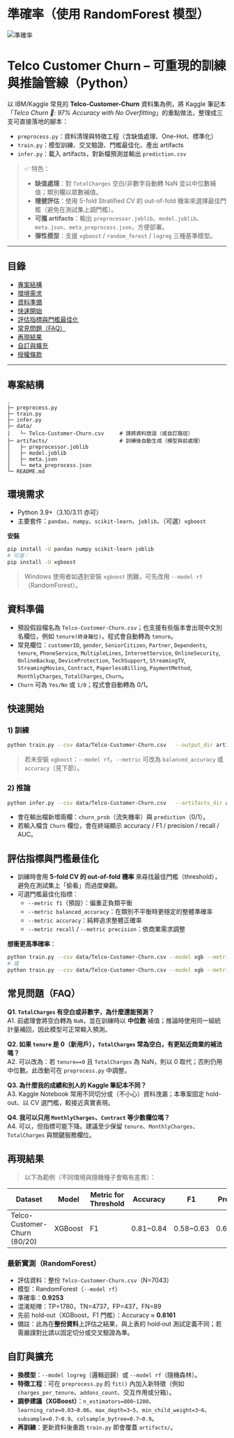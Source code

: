 # 準確率（使用 RandomForest 模型）
![準確率](https://github.com/user-attachments/assets/695439f4-568e-408c-b9f0-1d4d205cfefb)

# Telco Customer Churn – 可重現的訓練與推論管線（Python）

以 IBM/Kaggle 常見的 **Telco-Customer-Churn** 資料集為例，將 Kaggle 筆記本「*Telco Churn 🎯: 97% Accuracy with No Overfitting*」的重點做法，整理成三支可直接落地的腳本：

- `preprocess.py`：資料清理與特徵工程（含缺值處理、One-Hot、標準化）
- `train.py`：模型訓練、交叉驗證、門檻最佳化、產出 artifacts
- `infer.py`：載入 artifacts，對新檔預測並輸出 `prediction.csv`

> ✅ 特色：
>
> - **缺值處理**：對 `TotalCharges` 空白/非數字自動轉 NaN 並以中位數補值；類別欄以眾數補值。
> - **穩健評估**：使用 5-fold Stratified CV 的 out-of-fold 機率來選擇最佳門檻（避免在測試集上調門檻）。
> - **可攜 artifacts**：輸出 `preprocessor.joblib`、`model.joblib`、`meta.json`、`meta_preprocess.json`，方便部署。
> - **彈性模型**：支援 `xgboost` / `random_forest` / `logreg` 三種基準模型。

---

## 目錄

- [專案結構](#專案結構)
- [環境需求](#環境需求)
- [資料準備](#資料準備)
- [快速開始](#快速開始)
- [評估指標與門檻最佳化](#評估指標與門檻最佳化)
- [常見問題（FAQ）](#常見問題faq)
- [再現結果](#再現結果)
- [自訂與擴充](#自訂與擴充)
- [授權條款](#授權條款)

---

## 專案結構

```
.
├─ preprocess.py
├─ train.py
├─ infer.py
├─ data/
│   └─ Telco-Customer-Churn.csv     # 請將資料放這（或自訂路徑）
├─ artifacts/                       # 訓練後自動生成（模型與前處理）
│   ├─ preprocessor.joblib
│   ├─ model.joblib
│   ├─ meta.json
│   └─ meta_preprocess.json
└─ README.md
```

## 環境需求

- Python 3.9+（3.10/3.11 亦可）
- 主要套件：`pandas`、`numpy`、`scikit-learn`、`joblib`、（可選）`xgboost`

**安裝**

```bash
pip install -U pandas numpy scikit-learn joblib
# 可選：
pip install -U xgboost
```

> Windows 使用者如遇到安裝 `xgboost` 困難，可先改用 `--model rf`（RandomForest）。

## 資料準備

- 預設假設檔名為 `Telco-Customer-Churn.csv`；也支援有些版本會出現中文別名欄位，例如 `tenure(終身職位)`，程式會自動轉為 `tenure`。
- 常見欄位：`customerID`, `gender`, `SeniorCitizen`, `Partner`, `Dependents`, `tenure`, `PhoneService`, `MultipleLines`, `InternetService`, `OnlineSecurity`, `OnlineBackup`, `DeviceProtection`, `TechSupport`, `StreamingTV`, `StreamingMovies`, `Contract`, `PaperlessBilling`, `PaymentMethod`, `MonthlyCharges`, `TotalCharges`, `Churn`。
- `Churn` 可為 `Yes/No` 或 `1/0`；程式會自動轉為 0/1。

## 快速開始

### 1) 訓練

```bash
python train.py --csv data/Telco-Customer-Churn.csv   --output_dir artifacts   --model xgb   --test_size 0.2   --metric f1   --random_state 42
```

> 若未安裝 `xgboost`：`--model rf`。`--metric` 可改為 `balanced_accuracy` 或 `accuracy`（見下節）。

### 2) 推論

```bash
python infer.py --csv data/Telco-Customer-Churn.csv   --artifacts_dir artifacts   --out prediction.csv
```

- 會在輸出檔新增兩欄：`churn_prob`（流失機率）與 `prediction`（0/1）。
- 若輸入檔含 `Churn` 欄位，會在終端顯示 accuracy / F1 / precision / recall / AUC。

## 評估指標與門檻最佳化

- 訓練時會用 **5-fold CV 的 out-of-fold 機率** 來尋找最佳門檻（threshold），避免在測試集上「偷看」而過度樂觀。
- 可選門檻最佳化指標：
  - `--metric f1`（預設）：偏重正負類平衡
  - `--metric balanced_accuracy`：在類別不平衡時更穩定的整體準確率
  - `--metric accuracy`：純粹追求整體正確率
  - `--metric recall` / `--metric precision`：依商業需求調整

**想衝更高準確率**：

```bash
python train.py --csv data/Telco-Customer-Churn.csv --model xgb --metric balanced_accuracy
# 或
python train.py --csv data/Telco-Customer-Churn.csv --model xgb --metric accuracy
```

## 常見問題（FAQ）

**Q1. `TotalCharges` 有空白或非數字，為什麼還能預測？**  
A1. 前處理會將空白轉為 `NaN`，並在訓練時以 **中位數** 補值；推論時使用同一組統計量補回，因此模型可正常輸入預測。

**Q2. 如果 `tenure` 是 0（新用戶），`TotalCharges` 常為空白，有更貼近商業的補法嗎？**  
A2. 可以改為：若 `tenure==0` 且 `TotalCharges` 為 NaN，則以 0 取代；否則仍用中位數。此改動可在 `preprocess.py` 中調整。

**Q3. 為什麼我的成績和別人的 Kaggle 筆記本不同？**  
A3. Kaggle Notebook 常用不同切分或（不小心）資料洩漏；本專案固定 hold-out、以 CV 選門檻，較接近真實表現。

**Q4. 我可以只用 `MonthlyCharges`、`Contract` 等少數欄位嗎？**  
A4. 可以，但指標可能下降。建議至少保留 `tenure`、`MonthlyCharges`、`TotalCharges` 與關鍵服務欄位。

## 再現結果

> 以下為範例（不同環境與隨機種子會略有差異）：

| Dataset                      | Model   | Metric for Threshold | Accuracy   | F1         | Precision  | Recall     | AUC        |
| ---------------------------- | ------- | -------------------- | ---------- | ---------- | ---------- | ---------- | ---------- |
| Telco-Customer-Churn (80/20) | XGBoost | F1                   | 0.81~0.84 | 0.58~0.63 | 0.63~0.68 | 0.53~0.60 | 0.84~0.87 |

### 最新實測（RandomForest）
- 評估資料：整份 `Telco-Customer-Churn.csv`（N=7043）
- 模型：RandomForest（`--model rf`）
- 準確率：**0.9253**
- 混淆矩陣：TP=1780，TN=4737，FP=437，FN=89
- 先前 hold‑out（XGBoost，F1 門檻）：Accuracy ≈ **0.8161**
- 備註：此為在**整份資料**上評估之結果，與上表的 hold‑out 測試定義不同；若需嚴謹對比請以固定切分或交叉驗證為準。

## 自訂與擴充

- **換模型**：`--model logreg`（邏輯迴歸）或 `--model rf`（隨機森林）。
- **特徵工程**：可在 `preprocess.py` 的 `fit()` 內加入新特徵（例如 `charges_per_tenure`、`addons_count`、交互作用或分箱）。
- **調參建議（XGBoost）**：`n_estimators=800~1200`、`learning_rate=0.03~0.06`、`max_depth=3~5`、`min_child_weight=3~6`、`subsample=0.7~0.9`、`colsample_bytree=0.7~0.9`。
- **再訓練**：更新資料後重跑 `train.py` 即會覆蓋 `artifacts/`。
